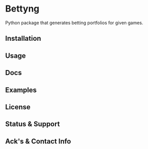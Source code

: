 # Bettyng

Python package that generates betting portfolios for given games.

## Installation

## Usage

## Docs

## Examples

## License

## Status & Support

## Ack's & Contact Info

